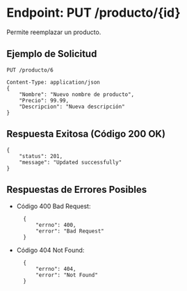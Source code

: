 Endpoint: PUT /producto/{id}
============================
Permite reemplazar un producto.


## Ejemplo de Solicitud

    PUT /producto/6

    Content-Type: application/json
    {
        "Nombre": "Nuevo nombre de producto",
        "Precio": 99.99,
        "Descripcion": "Nueva descripción"
    }

## Respuesta Exitosa (Código 200 OK)
    {
        "status": 201,
        "message": "Updated successfully"
    }

## Respuestas de Errores Posibles

- Código 400 Bad Request:

        {
            "errno": 400,
            "error": "Bad Request"
        }
- Código 404 Not Found:
  
        {
            "errno": 404,
            "error": "Not Found"
        }
